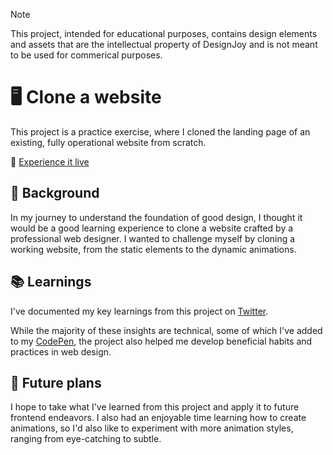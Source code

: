 > [!NOTE]  
> This project, intended for educational purposes, contains design elements and assets that are the intellectual property of DesignJoy and is not meant to be used for commerical purposes.

# 🖥️ Clone a website 
This project is a practice exercise, where I cloned the landing page of an existing, fully operational website from scratch.

🔗 [Experience it live](https://recreate-designjoy.vercel.app)

## 🌱 Background
In my journey to understand the foundation of good design, I thought it would be a good learning experience to clone a website crafted by a professional web designer. I wanted to challenge myself by cloning a working website, from the static elements to the dynamic animations.

## 📚 Learnings
I've documented my key learnings from this project on [Twitter](https://x.com/natsu_bee8/status/1736738891405865324?s=20).

While the majority of these insights are technical, some of which I've added to my [CodePen](https://codepen.io/beverlyn-the-vuer), the project also helped me develop beneficial habits and practices in web design.


## 🤔 Future plans
I hope to take what I've learned from this project and apply it to future frontend endeavors. I also had an enjoyable time learning how to create animations, so I'd also like to experiment with more animation styles, ranging from eye-catching to subtle.


